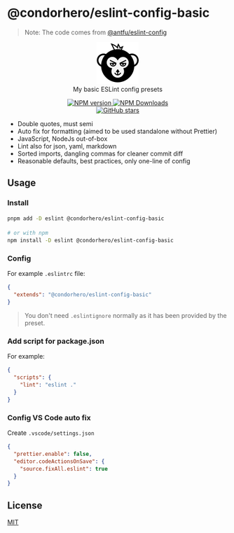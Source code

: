 # @condorhero/eslint-config-basic

> Note: The code comes from [@antfu/eslint-config](https://github.com/antfu/eslint-config)

<p align="center">
    <a href="https://github.com/condorheroblog/eslint-config-ape">
      <img src="../../ape.svg" alt="APE LOGO">
    </a>
    <br />
    My basic ESLint config presets
</p>


<p align="center">
    <a href="https://www.npmjs.com/package/@condorhero/eslint-config-basic" target="__blank">
        <img src="https://img.shields.io/npm/v/@condorhero/eslint-config-basic?color=a1b858&label=" alt="NPM version">
    </a>
    <a href="https://www.npmjs.com/package/@condorhero/eslint-config-basic" target="__blank">
        <img alt="NPM Downloads" src="https://img.shields.io/npm/dm/@condorhero/eslint-config-basic?color=50a36f&label=">
    </a>
    <br />
    <a href="https://github.com/condorheroblog/eslint-config-ape" target="__blank">
        <img src="https://img.shields.io/github/stars/condorheroblog/eslint-config-ape?style=social" alt="GitHub stars" />
    </a>
</p>


- Double quotes, must semi
- Auto fix for formatting (aimed to be used standalone without Prettier)
- JavaScript, NodeJs out-of-box
- Lint also for json, yaml, markdown
- Sorted imports, dangling commas for cleaner commit diff
- Reasonable defaults, best practices, only one-line of config

## Usage

### Install

```bash
pnpm add -D eslint @condorhero/eslint-config-basic

# or with npm
npm install -D eslint @condorhero/eslint-config-basic
```

### Config

For example `.eslintrc` file:

```json
{
  "extends": "@condorhero/eslint-config-basic"
}
```

> You don't need `.eslintignore` normally as it has been provided by the preset.

### Add script for package.json

For example:

```json
{
  "scripts": {
    "lint": "eslint ."
  }
}
```

### Config VS Code auto fix

Create `.vscode/settings.json`

```json
{
  "prettier.enable": false,
  "editor.codeActionsOnSave": {
    "source.fixAll.eslint": true
  }
}
```

## License

[MIT](https://github.com/condorheroblog/eslint-config-ape/blob/main/LICENSE)